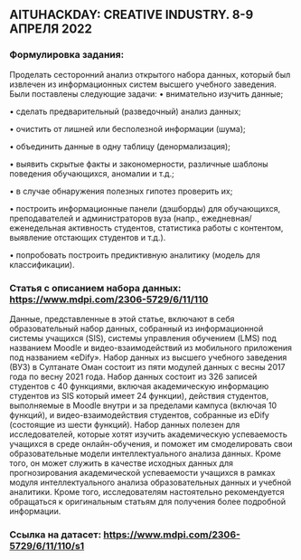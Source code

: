 ## AITUHACKDAY: CREATIVE INDUSTRY. 8-9 АПРЕЛЯ 2022

### Формулировка задания:
Проделать сесторонний анализ открытого набора данных, который был извлечен из информационных систем высшего учебного заведения. Были поставлены следующие задачи:
• внимательно изучить данные;

• сделать предварительный (разведочный) анализ данных;

• очистить от лишней или бесполезной информации (шума);

• объединить данные в одну таблицу (денормализация);

• выявить скрытые факты и закономерности, различные шаблоны поведения
обучающихся, аномалии и т.д.;

• в случае обнаружения полезных гипотез проверить их;

• построить информационные панели (дэшборды) для обучающихся,
преподавателей и администраторов вуза (напр., ежедневная/еженедельная активность студентов, статистика работы с контентом, выявление отстающих студентов и т.д.).

• попробовать построить предиктивную аналитику (модель для классификации).

### Статья с описанием набора данных: https://www.mdpi.com/2306-5729/6/11/110

Данные, представленные в этой статье, включают в себя образовательный набор данных, собранный из информационной системы учащихся (SIS), системы управления обучением (LMS) под названием Moodle и видео-взаимодействий из мобильного приложения под названием «eDify». Набор данных из высшего учебного заведения (ВУЗ) в Султанате Оман состоит из пяти модулей данных с весны 2017 года по весну 2021 года. Набор данных состоит из 326 записей студентов с 40 функциями, включая академическую информацию студентов из SIS который имеет 24 функции), действия студентов, выполняемые в Moodle внутри и за пределами кампуса (включая 10 функций), и видео-взаимодействия студентов, собранные из eDify (состоящие из шести функций). Набор данных полезен для исследователей, которые хотят изучить академическую успеваемость учащихся в среде онлайн-обучения, и поможет им смоделировать свои образовательные модели интеллектуального анализа данных. Кроме того, он может служить в качестве исходных данных для прогнозирования академической успеваемости учащихся в рамках модуля интеллектуального анализа образовательных данных и учебной аналитики. Кроме того, исследователям настоятельно рекомендуется обращаться к оригинальным статьям для получения более подробной информации.

### Ссылка на датасет: https://www.mdpi.com/2306-5729/6/11/110/s1
